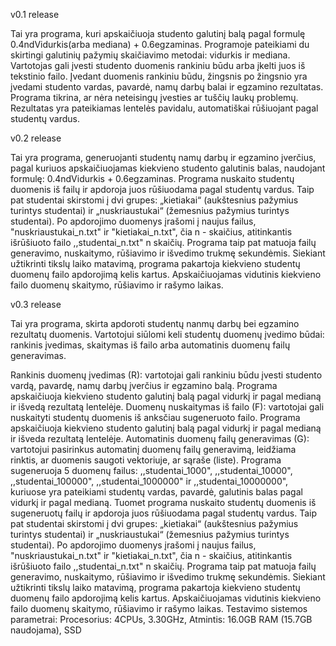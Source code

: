 v0.1 release

Tai yra programa, kuri apskaičiuoja studento galutinį balą pagal formulę 0.4ndVidurkis(arba mediana) + 0.6egzaminas. Programoje pateikiami du skirtingi galutinių pažymių skaičiavimo metodai: vidurkis ir mediana. Vartotojas gali įvesti studento duomenis rankiniu būdu arba įkelti juos iš tekstinio failo. Įvedant duomenis rankiniu būdu, žingsnis po žingsnio yra įvedami studento vardas, pavardė, namų darbų balai ir egzamino rezultatas. Programa tikrina, ar nėra neteisingų įvesties ar tuščių laukų problemų. Rezultatas yra pateikiamas lentelės pavidalu, automatiškai rūšiuojant pagal studentų vardus.

v0.2 release

Tai yra programa, generuojanti studentų namų darbų ir egzamino įverčius, pagal kuriuos apskaičiuojamas kiekvieno studento galutinis balas, naudojant formulę: 0.4ndVidurkis + 0.6egzaminas. Programa nuskaito studentų duomenis iš failų ir apdoroja juos rūšiuodama pagal studentų vardus. Taip pat studentai skirstomi į dvi grupes: „kietiakai“ (aukštesnius pažymius turintys studentai) ir „nuskriaustukai“ (žemesnius pažymius turintys studentai). Po apdorojimo duomenys įrašomi į naujus failus, "nuskriaustukai_n.txt" ir "kietiakai_n.txt", čia n - skaičius, atitinkantis išrūšiuoto failo ,,studentai_n.txt" n skaičių. Programa taip pat matuoja failų generavimo, nuskaitymo, rūšiavimo ir išvedimo trukmę sekundėmis. Siekiant užtikrinti tikslų laiko matavimą, programa pakartoja kiekvieno studentų duomenų failo apdorojimą kelis kartus. Apskaičiuojamas vidutinis kiekvieno failo duomenų skaitymo, rūšiavimo ir rašymo laikas.

v0.3 release

Tai yra programa, skirta apdoroti studentų nanmų darbų bei egzamino rezultatų duomenis. Vartotojui siūlomi keli studentų duomenų įvedimo būdai: rankinis įvedimas, skaitymas iš failo arba automatinis duomenų failų generavimas.

Rankinis duomenų įvedimas (R): vartotojai gali rankiniu būdu įvesti studento vardą, pavardę, namų darbų įverčius ir egzamino balą. Programa apskaičiuoja kiekvieno studento galutinį balą pagal vidurkį ir pagal medianą ir išvedą rezultatą lentelėje.
Duomenų nuskaitymas iš failo (F): vartotojai gali nuskaityti studentų duomenis iš anksčiau sugeneruoto failo. Programa apskaičiuoja kiekvieno studento galutinį balą pagal vidurkį ir pagal medianą ir išveda rezultatą lentelėje.
Automatinis duomenų failų generavimas (G): vartotojui pasirinkus automatinį duomenų failų generavimą, leidžiama rinktis, ar duomenis saugoti vektoriuje, ar sąraše (liste). Programa sugeneruoja 5 duomenų failus: ,,studentai_1000", ,,studentai_10000", ,,studentai_100000", ,,studentai_1000000" ir ,,studentai_10000000", kuriuose yra pateikiami studentų vardas, pavardė, galutinis balas pagal vidurkį ir pagal medianą. Tuomet programa nuskaito studentų duomenis iš sugeneruotų failų ir apdoroja juos rūšiuodama pagal studentų vardus. Taip pat studentai skirstomi į dvi grupes: „kietiakai“ (aukštesnius pažymius turintys studentai) ir „nuskriaustukai“ (žemesnius pažymius turintys studentai). Po apdorojimo duomenys įrašomi į naujus failus, "nuskriaustukai_n.txt" ir "kietiakai_n.txt", čia n - skaičius, atitinkantis išrūšiuoto failo ,,studentai_n.txt" n skaičių. Programa taip pat matuoja failų generavimo, nuskaitymo, rūšiavimo ir išvedimo trukmę sekundėmis. Siekiant užtikrinti tikslų laiko matavimą, programa pakartoja kiekvieno studentų duomenų failo apdorojimą kelis kartus. Apskaičiuojamas vidutinis kiekvieno failo duomenų skaitymo, rūšiavimo ir rašymo laikas.
Testavimo sistemos parametrai: Procesorius: 4CPUs, 3.30GHz, Atmintis: 16.0GB RAM (15.7GB naudojama), SSD
